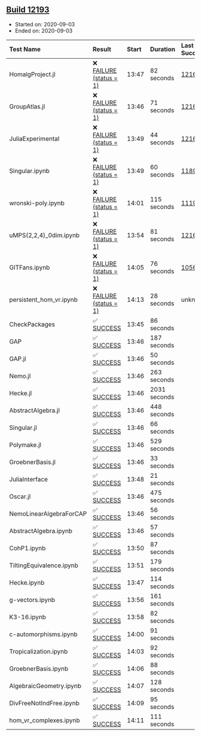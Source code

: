 ## [Build 12193](https://oscarci.mathematik.uni-kl.de/job/oscar/12193/)

* Started on: 2020-09-03
* Ended on: 2020-09-03

| Test Name    | Result | Start | Duration | Last Success | First Failure |
|:-------------|:-------|:------|:---------|:-------------|:--------------|
| HomalgProject.jl | ❌ [FAILURE (status = 1)](https://oscarci.mathematik.uni-kl.de/job/oscar/12193/artifact/logs/build-12193/HomalgProject.jl.log) | 13:47 | 82 seconds | [12167](https://oscarci.mathematik.uni-kl.de/job/oscar/12167/) | [12168](https://oscarci.mathematik.uni-kl.de/job/oscar/12168/) |
| GroupAtlas.jl | ❌ [FAILURE (status = 1)](https://oscarci.mathematik.uni-kl.de/job/oscar/12193/artifact/logs/build-12193/GroupAtlas.jl.log) | 13:46 | 71 seconds | [12167](https://oscarci.mathematik.uni-kl.de/job/oscar/12167/) | [12168](https://oscarci.mathematik.uni-kl.de/job/oscar/12168/) |
| JuliaExperimental | ❌ [FAILURE (status = 1)](https://oscarci.mathematik.uni-kl.de/job/oscar/12193/artifact/logs/build-12193/JuliaExperimental.log) | 13:49 | 44 seconds | [12167](https://oscarci.mathematik.uni-kl.de/job/oscar/12167/) | [12168](https://oscarci.mathematik.uni-kl.de/job/oscar/12168/) |
| Singular.ipynb | ❌ [FAILURE (status = 1)](https://oscarci.mathematik.uni-kl.de/job/oscar/12193/artifact/logs/build-12193/Singular.ipynb.log) | 13:49 | 60 seconds | [11893](https://oscarci.mathematik.uni-kl.de/job/oscar/11893/) | [11894](https://oscarci.mathematik.uni-kl.de/job/oscar/11894/) |
| wronski-poly.ipynb | ❌ [FAILURE (status = 1)](https://oscarci.mathematik.uni-kl.de/job/oscar/12193/artifact/logs/build-12193/wronski-poly.ipynb.log) | 14:01 | 115 seconds | [11192](https://oscarci.mathematik.uni-kl.de/job/oscar/11192/) | [11193](https://oscarci.mathematik.uni-kl.de/job/oscar/11193/) |
| uMPS(2,2,4)_0dim.ipynb | ❌ [FAILURE (status = 1)](https://oscarci.mathematik.uni-kl.de/job/oscar/12193/artifact/logs/build-12193/uMPS-2-2-4-_0dim.ipynb.log) | 13:54 | 81 seconds | [12167](https://oscarci.mathematik.uni-kl.de/job/oscar/12167/) | [12168](https://oscarci.mathematik.uni-kl.de/job/oscar/12168/) |
| GITFans.ipynb | ❌ [FAILURE (status = 1)](https://oscarci.mathematik.uni-kl.de/job/oscar/12193/artifact/logs/build-12193/GITFans.ipynb.log) | 14:05 | 76 seconds | [10566](https://oscarci.mathematik.uni-kl.de/job/oscar/10566/) | [10567](https://oscarci.mathematik.uni-kl.de/job/oscar/10567/) |
| persistent_hom_vr.ipynb | ❌ [FAILURE (status = 1)](https://oscarci.mathematik.uni-kl.de/job/oscar/12193/artifact/logs/build-12193/persistent_hom_vr.ipynb.log) | 14:13 | 28 seconds | unknown | unknown |
| CheckPackages | ✅ [SUCCESS](https://oscarci.mathematik.uni-kl.de/job/oscar/12193/artifact/logs/build-12193/CheckPackages.log) | 13:45 | 86 seconds |  |  |
| GAP | ✅ [SUCCESS](https://oscarci.mathematik.uni-kl.de/job/oscar/12193/artifact/logs/build-12193/GAP.log) | 13:46 | 187 seconds |  |  |
| GAP.jl | ✅ [SUCCESS](https://oscarci.mathematik.uni-kl.de/job/oscar/12193/artifact/logs/build-12193/GAP.jl.log) | 13:46 | 50 seconds |  |  |
| Nemo.jl | ✅ [SUCCESS](https://oscarci.mathematik.uni-kl.de/job/oscar/12193/artifact/logs/build-12193/Nemo.jl.log) | 13:46 | 263 seconds |  |  |
| Hecke.jl | ✅ [SUCCESS](https://oscarci.mathematik.uni-kl.de/job/oscar/12193/artifact/logs/build-12193/Hecke.jl.log) | 13:46 | 2031 seconds |  |  |
| AbstractAlgebra.jl | ✅ [SUCCESS](https://oscarci.mathematik.uni-kl.de/job/oscar/12193/artifact/logs/build-12193/AbstractAlgebra.jl.log) | 13:46 | 448 seconds |  |  |
| Singular.jl | ✅ [SUCCESS](https://oscarci.mathematik.uni-kl.de/job/oscar/12193/artifact/logs/build-12193/Singular.jl.log) | 13:46 | 66 seconds |  |  |
| Polymake.jl | ✅ [SUCCESS](https://oscarci.mathematik.uni-kl.de/job/oscar/12193/artifact/logs/build-12193/Polymake.jl.log) | 13:46 | 529 seconds |  |  |
| GroebnerBasis.jl | ✅ [SUCCESS](https://oscarci.mathematik.uni-kl.de/job/oscar/12193/artifact/logs/build-12193/GroebnerBasis.jl.log) | 13:46 | 33 seconds |  |  |
| JuliaInterface | ✅ [SUCCESS](https://oscarci.mathematik.uni-kl.de/job/oscar/12193/artifact/logs/build-12193/JuliaInterface.log) | 13:48 | 21 seconds |  |  |
| Oscar.jl | ✅ [SUCCESS](https://oscarci.mathematik.uni-kl.de/job/oscar/12193/artifact/logs/build-12193/Oscar.jl.log) | 13:46 | 475 seconds |  |  |
| NemoLinearAlgebraForCAP | ✅ [SUCCESS](https://oscarci.mathematik.uni-kl.de/job/oscar/12193/artifact/logs/build-12193/NemoLinearAlgebraForCAP.log) | 13:46 | 56 seconds |  |  |
| AbstractAlgebra.ipynb | ✅ [SUCCESS](https://oscarci.mathematik.uni-kl.de/job/oscar/12193/artifact/logs/build-12193/AbstractAlgebra.ipynb.log) | 13:46 | 57 seconds |  |  |
| CohP1.ipynb | ✅ [SUCCESS](https://oscarci.mathematik.uni-kl.de/job/oscar/12193/artifact/logs/build-12193/CohP1.ipynb.log) | 13:50 | 87 seconds |  |  |
| TiltingEquivalence.ipynb | ✅ [SUCCESS](https://oscarci.mathematik.uni-kl.de/job/oscar/12193/artifact/logs/build-12193/TiltingEquivalence.ipynb.log) | 13:51 | 179 seconds |  |  |
| Hecke.ipynb | ✅ [SUCCESS](https://oscarci.mathematik.uni-kl.de/job/oscar/12193/artifact/logs/build-12193/Hecke.ipynb.log) | 13:47 | 114 seconds |  |  |
| g-vectors.ipynb | ✅ [SUCCESS](https://oscarci.mathematik.uni-kl.de/job/oscar/12193/artifact/logs/build-12193/g-vectors.ipynb.log) | 13:56 | 161 seconds |  |  |
| K3-16.ipynb | ✅ [SUCCESS](https://oscarci.mathematik.uni-kl.de/job/oscar/12193/artifact/logs/build-12193/K3-16.ipynb.log) | 13:58 | 82 seconds |  |  |
| c-automorphisms.ipynb | ✅ [SUCCESS](https://oscarci.mathematik.uni-kl.de/job/oscar/12193/artifact/logs/build-12193/c-automorphisms.ipynb.log) | 14:00 | 91 seconds |  |  |
| Tropicalization.ipynb | ✅ [SUCCESS](https://oscarci.mathematik.uni-kl.de/job/oscar/12193/artifact/logs/build-12193/Tropicalization.ipynb.log) | 14:03 | 92 seconds |  |  |
| GroebnerBasis.ipynb | ✅ [SUCCESS](https://oscarci.mathematik.uni-kl.de/job/oscar/12193/artifact/logs/build-12193/GroebnerBasis.ipynb.log) | 14:06 | 88 seconds |  |  |
| AlgebraicGeometry.ipynb | ✅ [SUCCESS](https://oscarci.mathematik.uni-kl.de/job/oscar/12193/artifact/logs/build-12193/AlgebraicGeometry.ipynb.log) | 14:07 | 128 seconds |  |  |
| DivFreeNotIndFree.ipynb | ✅ [SUCCESS](https://oscarci.mathematik.uni-kl.de/job/oscar/12193/artifact/logs/build-12193/DivFreeNotIndFree.ipynb.log) | 14:09 | 95 seconds |  |  |
| hom_vr_complexes.ipynb | ✅ [SUCCESS](https://oscarci.mathematik.uni-kl.de/job/oscar/12193/artifact/logs/build-12193/hom_vr_complexes.ipynb.log) | 14:11 | 111 seconds |  |  |
